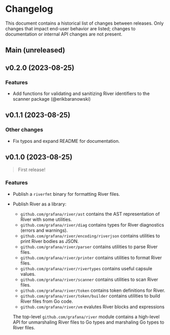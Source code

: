 # Changelog

This document contains a historical list of changes between releases. Only
changes that impact end-user behavior are listed; changes to documentation or
internal API changes are not present.

Main (unreleased)
-----------------

v0.2.0 (2023-08-25)
-------------------

### Features

- Add functions for validating and sanitizing River identifiers to the scanner package (@erikbaranowski)

v0.1.1 (2023-08-25)
-------------------

### Other changes

- Fix typos and expand README for documentation.

v0.1.0 (2023-08-25)
-------------------

> First release!

### Features

- Publish a `riverfmt` binary for formatting River files.

- Publish River as a library:

  - `github.com/grafana/river/ast` contains the AST representation of River with some utilities.
  - `github.com/grafana/river/diag` contains types for River diagnostics (errors and warnings).
  - `github.com/grafana/river/encoding/riverjson` contains utilities to print River bodies as JSON.
  - `github.com/grafana/river/parser` contains utilities to parse River files.
  - `github.com/grafana/river/printer` contains utilities to format River files.
  - `github.com/grafana/river/rivertypes` contains useful capsule values.
  - `github.com/grafana/river/scanner` contains utilities to scan River files.
  - `github.com/grafana/river/token` contains token definitions for River.
  - `github.com/grafana/river/token/builder` contains utilities to build River files from Go code.
  - `github.com/grafana/river/vm` evalutes River blocks and expressions

  The top-level `github.com/grafana/river` module contains a high-level API for
  unmarshaling River files to Go types and marshaling Go types to River files.
